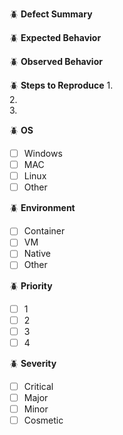 :beetle: **Defect Summary**


:beetle: **Expected Behavior**


:beetle: **Observed Behavior**


:beetle: **Steps to Reproduce**
1.   
2.   
3.   

:beetle: **OS**
- [ ] Windows
- [ ] MAC
- [ ] Linux
- [ ] Other

:beetle: **Environment**
- [ ] Container
- [ ] VM
- [ ] Native
- [ ] Other

:beetle: **Priority**
- [ ] 1
- [ ] 2
- [ ] 3
- [ ] 4

:beetle: **Severity**
- [ ] Critical
- [ ] Major
- [ ] Minor
- [ ] Cosmetic
